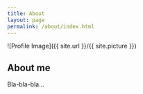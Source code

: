 ```yaml
---
title: About
layout: page
permalink: /about/index.html
---
```

![Profile Image]({{ site.url }}/{{ site.picture }})

## About me
<p>
Bla-bla-bla...
</p>
